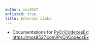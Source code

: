 ```yaml
---
author: mos9527
unlisted: true
title: External Links
---
```


- Documentations for [PyCriCodecesEx](https://github.com/mos9527/PyCriCodecsEx): https://mos9527.com/PyCriCodecsEx